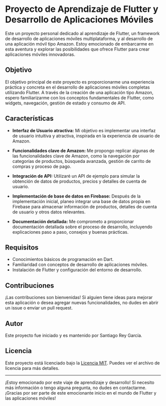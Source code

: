 # Proyecto de Aprendizaje de Flutter y Desarrollo de Aplicaciones Móviles

Este un proyecto personal dedicado al aprendizaje de Flutter, un framework de desarrollo de aplicaciones móviles multiplataforma, y al desarrollo de una aplicación móvil tipo Amazon. Estoy emocionado de embarcarme en esta aventura y explorar las posibilidades que ofrece Flutter para crear aplicaciones móviles innovadoras.

## Objetivo

El objetivo principal de este proyecto es proporcionarme una experiencia práctica y concreta en el desarrollo de aplicaciones móviles completas utilizando Flutter. A través de la creación de una aplicación tipo Amazon, espero familiarizarme con los conceptos fundamentales de Flutter, como widgets, navegación, gestión de estado y consumo de API.

## Características

- **Interfaz de Usuario atractiva:** Mi objetivo es implementar una interfaz de usuario intuitiva y atractiva, inspirada en la experiencia de usuario de Amazon.
  
- **Funcionalidades clave de Amazon:** Me propongo replicar algunas de las funcionalidades clave de Amazon, como la navegación por categorías de productos, búsqueda avanzada, gestión de carrito de compras y proceso de pago.
  
- **Integración de API:** Utilizaré un API de ejemplo para simular la obtención de datos de productos, precios y detalles de cuenta de usuario.

- **Implementación de base de datos en Firebase:** Después de la implementación inicial, planeo integrar una base de datos propia en Firebase para almacenar información de productos, detalles de cuenta de usuario y otros datos relevantes.

- **Documentación detallada:** Me comprometo a proporcionar documentación detallada sobre el proceso de desarrollo, incluyendo explicaciones paso a paso, consejos y buenas prácticas.

## Requisitos

- Conocimientos básicos de programación en Dart.
- Familiaridad con conceptos de desarrollo de aplicaciones móviles.
- Instalación de Flutter y configuración del entorno de desarrollo.

## Contribuciones

¡Las contribuciones son bienvenidas! Si alguien tiene ideas para mejorar esta aplicación o desea agregar nuevas funcionalidades, no dudes en abrir un issue o enviar un pull request.

## Autor

Este proyecto fue iniciado y es mantenido por Santiago Rey García.

## Licencia

Este proyecto está licenciado bajo la [Licencia MIT](LICENSE). Puedes ver el archivo de licencia para más detalles.

---

¡Estoy emocionado por este viaje de aprendizaje y desarrollo! Si necesito más información o tengo alguna pregunta, no dudes en contactarme. ¡Gracias por ser parte de este emocionante inicio en el mundo de Flutter y las aplicaciones móviles!
